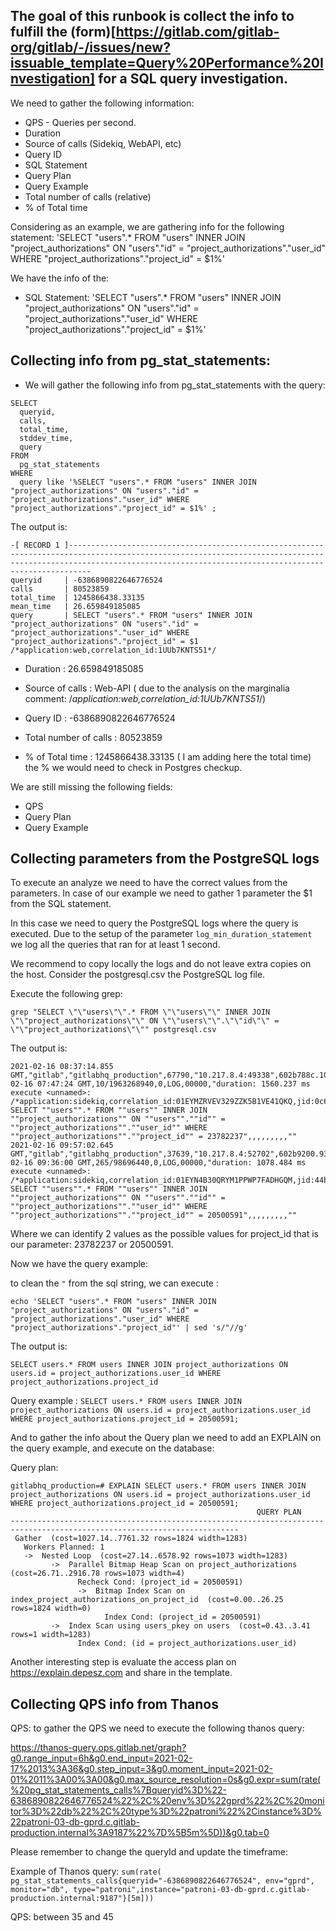 ## The goal of this runbook is collect the info to fulfill the (form)[https://gitlab.com/gitlab-org/gitlab/-/issues/new?issuable_template=Query%20Performance%20Investigation] for a SQL query investigation. 

We need to gather the following information:

- QPS - Queries per second.
- Duration
- Source of calls (Sidekiq, WebAPI, etc)
- Query ID
- SQL Statement
- Query Plan
- Query Example
- Total number of calls (relative)
- % of Total time

Considering as an example, we are gathering info for the following statement: 'SELECT "users".* FROM "users" INNER JOIN "project_authorizations" ON "users"."id" = "project_authorizations"."user_id" WHERE "project_authorizations"."project_id" = $1%'

We have the info of the:

- SQL Statement: 'SELECT "users".* FROM "users" INNER JOIN "project_authorizations" ON "users"."id" = "project_authorizations"."user_id" WHERE "project_authorizations"."project_id" = $1%'



## Collecting info from pg_stat_statements:


- We will gather the following info from pg_stat_statements with the query:


```
SELECT
  queryid, 
  calls, 
  total_time, 
  stddev_time, 
  query 
FROM 
  pg_stat_statements 
WHERE 
  query like '%SELECT "users".* FROM "users" INNER JOIN "project_authorizations" ON "users"."id" = "project_authorizations"."user_id" WHERE "project_authorizations"."project_id" = $1%' ;

```

The output is:

```
-[ RECORD 1 ]-----------------------------------------------------------------------------------------------------------------------------------------------------------------------------------------------------------------------
queryid     | -6386890822646776524
calls       | 80523859
total_time  | 1245866438.33135
mean_time   | 26.659849185085
query       | SELECT "users".* FROM "users" INNER JOIN "project_authorizations" ON "users"."id" = "project_authorizations"."user_id" WHERE "project_authorizations"."project_id" = $1 /*application:web,correlation_id:1UUb7KNTS51*/

```

- Duration : 26.659849185085
- Source of calls : Web-API  ( due to the analysis on the marginalia comment: /*application:web,correlation_id:1UUb7KNTS51*/)
- Query ID : -6386890822646776524

- Total number of calls : 80523859
- % of Total time : 1245866438.33135 ( I am adding here the total time) the % we would need to check in Postgres checkup.


We are still missing the following fields: 

- QPS
- Query Plan
- Query Example 

## Collecting parameters from the PostgreSQL logs

To execute an analyze we need to have the correct values from the parameters. In case of our example we need to gather 1 parameter the $1 from the SQL statement.

In this case we need to query the PostgreSQL logs where the query is executed. Due to the setup of the parameter `log_min_duration_statement` we log all the queries that ran for at least 1 second. 

We recommend to copy locally the logs and do not leave extra copies on the host. Consider the postgresql.csv the PostgreSQL log file.

Execute the following grep:

`grep "SELECT \"\"users\"\".* FROM \"\"users\"\" INNER JOIN \"\"project_authorizations\"\" ON \"\"users\"\".\"\"id\"\" = \"\"project_authorizations\"\"" postgresql.csv`

The output is:

```
2021-02-16 08:37:14.855 GMT,"gitlab","gitlabhq_production",67790,"10.217.8.4:49338",602b788c.108ce,32,"SELECT",2021-02-16 07:47:24 GMT,10/1963268940,0,LOG,00000,"duration: 1560.237 ms  execute <unnamed>: /*application:sidekiq,correlation_id:01EYMZRVEV329ZZK5B1VE41QKQ,jid:0c6f40b156bec305b1080cac,job_class:PipelineNotificationWorker*/ SELECT ""users"".* FROM ""users"" INNER JOIN ""project_authorizations"" ON ""users"".""id"" = ""project_authorizations"".""user_id"" WHERE ""project_authorizations"".""project_id"" = 23782237",,,,,,,,,""
2021-02-16 09:57:02.645 GMT,"gitlab","gitlabhq_production",37639,"10.217.8.4:52702",602b9200.9307,10,"SELECT",2021-02-16 09:36:00 GMT,265/98696440,0,LOG,00000,"duration: 1078.484 ms  execute <unnamed>: /*application:sidekiq,correlation_id:01EYN4B30QRYM1PPWP7FADHGQM,jid:44ba77e77db34ae24fe48709,job_class:PipelineNotificationWorker*/ SELECT ""users"".* FROM ""users"" INNER JOIN ""project_authorizations"" ON ""users"".""id"" = ""project_authorizations"".""user_id"" WHERE ""project_authorizations"".""project_id"" = 20500591",,,,,,,,,""
```

Where we can identify 2 values as the possible values for project_id that is our parameter: 23782237 or 20500591.


Now we have the query example: 

to clean the `"` from the sql string, we can execute :

```
echo 'SELECT "users".* FROM "users" INNER JOIN "project_authorizations" ON "users"."id" = "project_authorizations"."user_id" WHERE "project_authorizations"."project_id"' | sed 's/"//g'

```

The output is:
```
SELECT users.* FROM users INNER JOIN project_authorizations ON users.id = project_authorizations.user_id WHERE project_authorizations.project_id
```

Query example : `SELECT users.* FROM users INNER JOIN project_authorizations ON users.id = project_authorizations.user_id WHERE project_authorizations.project_id = 20500591;`

And to gather the info about the Query plan we need to add an EXPLAIN on the query example, and execute on the database: 


Query plan: 
```
gitlabhq_production=# EXPLAIN SELECT users.* FROM users INNER JOIN project_authorizations ON users.id = project_authorizations.user_id WHERE project_authorizations.project_id = 20500591;
                                                       QUERY PLAN
-------------------------------------------------------------------------------------------------------------------------
 Gather  (cost=1027.14..7761.32 rows=1824 width=1283)
   Workers Planned: 1
   ->  Nested Loop  (cost=27.14..6578.92 rows=1073 width=1283)
         ->  Parallel Bitmap Heap Scan on project_authorizations  (cost=26.71..2916.78 rows=1073 width=4)
               Recheck Cond: (project_id = 20500591)
               ->  Bitmap Index Scan on index_project_authorizations_on_project_id  (cost=0.00..26.25 rows=1824 width=0)
                     Index Cond: (project_id = 20500591)
         ->  Index Scan using users_pkey on users  (cost=0.43..3.41 rows=1 width=1283)
               Index Cond: (id = project_authorizations.user_id)
```

Another interesting step is evaluate the access plan on https://explain.depesz.com and share in the template.


## Collecting QPS info from Thanos

QPS: to gather the QPS we need to execute the following thanos query: 

https://thanos-query.ops.gitlab.net/graph?g0.range_input=6h&g0.end_input=2021-02-17%2013%3A36&g0.step_input=3&g0.moment_input=2021-02-01%2011%3A00%3A00&g0.max_source_resolution=0s&g0.expr=sum(rate(%20pg_stat_statements_calls%7Bqueryid%3D%22-6386890822646776524%22%2C%20env%3D%22gprd%22%2C%20monitor%3D%22db%22%2C%20type%3D%22patroni%22%2Cinstance%3D%22patroni-03-db-gprd.c.gitlab-production.internal%3A9187%22%7D%5B5m%5D))&g0.tab=0

Please remember to change the queryId and update the timeframe:

Example of Thanos query: `sum(rate( pg_stat_statements_calls{queryid="-6386890822646776524", env="gprd", monitor="db", type="patroni",instance="patroni-03-db-gprd.c.gitlab-production.internal:9187"}[5m]))`

QPS: between 35 and 45